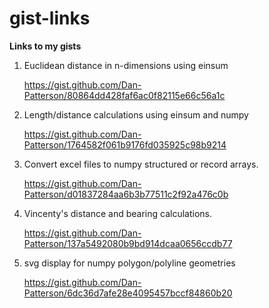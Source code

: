 # gist-links
**Links to my gists**

1.  Euclidean distance in n-dimensions using einsum

    https://gist.github.com/Dan-Patterson/80864dd428faf6ac0f82115e66c56a1c

2.  Length/distance calculations using einsum and numpy 

    https://gist.github.com/Dan-Patterson/1764582f061b9176fd035925c98b9214
    
3.  Convert excel files to numpy structured or record arrays. 

    https://gist.github.com/Dan-Patterson/d01837284aa6b3b77511c2f92a476c0b

4.  Vincenty's distance and bearing calculations.

    https://gist.github.com/Dan-Patterson/137a5492080b9bd914dcaa0656ccdb77

5.  svg display for numpy polygon/polyline geometries

    https://gist.github.com/Dan-Patterson/6dc36d7afe28e4095457bccf84860b20
